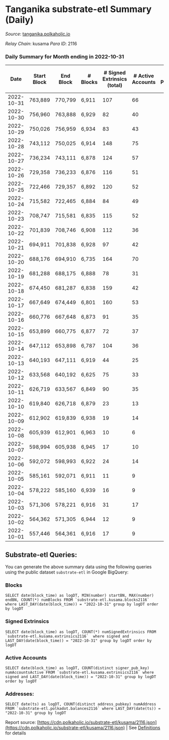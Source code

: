 # Tanganika substrate-etl Summary (Daily)

_Source_: [tanganika.polkaholic.io](https://tanganika.polkaholic.io)

*Relay Chain*: kusama
*Para ID*: 2116



### Daily Summary for Month ending in 2022-10-31


| Date | Start Block | End Block | # Blocks | # Signed Extrinsics (total) | # Active Accounts | # Passive | # New | # Addresses with Balances | # Events | # Transfers | # XCM Transfers In | # XCM Transfers Out |
| ---- | ----------- | --------- | -------- | --------------------------- | ----------------- | --------- | ----- | ------------------------- | -------- | ----------- | ------------------ | ------------------- |
| 2022-10-31 | 763,889 | 770,799 | 6,911  | 107 | 66 |  |  | 3,033 | 95,770 | 98  |   |   |
| 2022-10-30 | 756,960 | 763,888 | 6,929  | 82 | 40 |  |  | 3,029 | 95,702 | 77  |   |   |
| 2022-10-29 | 750,026 | 756,959 | 6,934  | 83 | 43 |  |  |  | 94,956 | 79  |   |   |
| 2022-10-28 | 743,112 | 750,025 | 6,914  | 148 | 75 |  |  |  | 95,025 | 138  |   |   |
| 2022-10-27 | 736,234 | 743,111 | 6,878  | 124 | 57 |  |  |  | 94,477 | 112  |   |   |
| 2022-10-26 | 729,358 | 736,233 | 6,876  | 116 | 51 |  |  | 3,006 | 92,752 | 100  |   |   |
| 2022-10-25 | 722,466 | 729,357 | 6,892  | 120 | 52 |  |  | 3,000 | 92,619 | 87  |   |   |
| 2022-10-24 | 715,582 | 722,465 | 6,884  | 84 | 49 |  |  | 2,998 | 91,159 | 66  |   |   |
| 2022-10-23 | 708,747 | 715,581 | 6,835  | 115 | 52 |  |  |  | 89,672 | 72  |   |   |
| 2022-10-22 | 701,839 | 708,746 | 6,908  | 112 | 36 |  |  | 2,986 | 89,433 | 61  |   |   |
| 2022-10-21 | 694,911 | 701,838 | 6,928  | 97 | 42 |  |  |  | 87,712 | 46  |   |   |
| 2022-10-20 | 688,176 | 694,910 | 6,735  | 164 | 70 |  |  |  | 84,438 | 105  |   |   |
| 2022-10-19 | 681,288 | 688,175 | 6,888  | 78 | 31 |  |  |  | 78,966 | 38  |   |   |
| 2022-10-18 | 674,450 | 681,287 | 6,838  | 159 | 42 |  |  | 2,959 | 73,421 | 45  |   |   |
| 2022-10-17 | 667,649 | 674,449 | 6,801  | 160 | 53 |  |  | 2,951 | 61,447 | 76  |   |   |
| 2022-10-16 | 660,776 | 667,648 | 6,873  | 91 | 35 |  |  | 2,934 | 56,353 | 55  |   |   |
| 2022-10-15 | 653,899 | 660,775 | 6,877  | 72 | 37 |  |  | 2,927 | 53,624 | 49  |   |   |
| 2022-10-14 | 647,112 | 653,898 | 6,787  | 104 | 36 |  |  | 2,920 | 53,218 | 45  |   |   |
| 2022-10-13 | 640,193 | 647,111 | 6,919  | 44 | 25 |  |  |  | 54,174 | 24  |   |   |
| 2022-10-12 | 633,568 | 640,192 | 6,625  | 75 | 33 |  |  | 2,907 | 53,466 | 36  |   |   |
| 2022-10-11 | 626,719 | 633,567 | 6,849  | 90 | 35 |  |  | 2,899 | 33,500 | 42  |   |   |
| 2022-10-10 | 619,840 | 626,718 | 6,879  | 23 | 13 |  |  | 2,884 | 14,043 | 20  |   |   |
| 2022-10-09 | 612,902 | 619,839 | 6,938  | 19 | 14 |  |  | 2,881 | 14,138 | 17  |   |   |
| 2022-10-08 | 605,939 | 612,901 | 6,963  | 10 | 6 |  |  | 2,879 | 14,135 | 10  |   |   |
| 2022-10-07 | 598,994 | 605,938 | 6,945  | 17 | 10 |  |  | 2,876 | 14,139 | 17  |   |   |
| 2022-10-06 | 592,072 | 598,993 | 6,922  | 24 | 14 |  |  | 2,874 | 14,139 | 24  |   |   |
| 2022-10-05 | 585,161 | 592,071 | 6,911  | 11 | 9 |  |  | 2,869 | 14,033 | 11  |   |   |
| 2022-10-04 | 578,222 | 585,160 | 6,939  | 16 | 9 |  |  |  | 14,124 | 16  |   |   |
| 2022-10-03 | 571,306 | 578,221 | 6,916  | 31 | 17 |  |  |  | 14,175 | 31  |   |   |
| 2022-10-02 | 564,362 | 571,305 | 6,944  | 12 | 9 |  |  |  | 14,106 | 12  |   |   |
| 2022-10-01 | 557,446 | 564,361 | 6,916  | 17 | 9 |  |  |  | 14,082 | 17  |   |   |

## Substrate-etl Queries:
You can generate the above summary data using the following queries using the public dataset `substrate-etl` in Google BigQuery:


### Blocks
```
SELECT date(block_time) as logDT, MIN(number) startBN, MAX(number) endBN, COUNT(*) numBlocks FROM `substrate-etl.kusama.blocks2116`  where LAST_DAY(date(block_time)) = "2022-10-31" group by logDT order by logDT
```


### Signed Extrinsics
```
SELECT date(block_time) as logDT, COUNT(*) numSignedExtrinsics FROM `substrate-etl.kusama.extrinsics2116`  where signed and LAST_DAY(date(block_time)) = "2022-10-31" group by logDT order by logDT
```


### Active Accounts
```
SELECT date(block_time) as logDT, COUNT(distinct signer_pub_key) numAccountsActive FROM `substrate-etl.kusama.extrinsics2116` where signed and LAST_DAY(date(block_time)) = "2022-10-31" group by logDT order by logDT
```


### Addresses:
```
SELECT date(ts) as logDT, COUNT(distinct address_pubkey) numAddress FROM `substrate-etl.polkadot.balances2116` where LAST_DAY(date(ts)) = "2022-10-31" group by logDT
```



Report source: [https://cdn.polkaholic.io/substrate-etl/kusama/2116.json](https://cdn.polkaholic.io/substrate-etl/kusama/2116.json) | See [Definitions](/DEFINITIONS.md) for details
